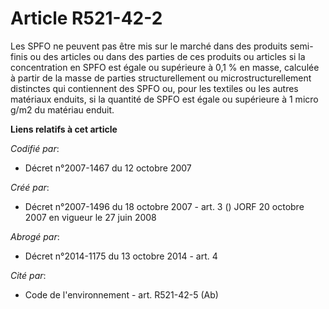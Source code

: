 # Article R521-42-2

Les SPFO ne peuvent pas être mis sur le marché dans des produits semi-finis ou des articles ou dans des parties de ces
produits ou articles si la concentration en SPFO est égale ou supérieure à 0,1 % en masse, calculée à partir de la masse de
parties structurellement ou microstructurellement distinctes qui contiennent des SPFO ou, pour les textiles ou les autres
matériaux enduits, si la quantité de SPFO est égale ou supérieure à 1 micro g/m2 du matériau enduit.

**Liens relatifs à cet article**

_Codifié par_:

  - Décret n°2007-1467 du 12 octobre 2007

_Créé par_:

  - Décret n°2007-1496 du 18 octobre 2007 - art. 3 () JORF 20 octobre 2007 en vigueur le 27 juin 2008

_Abrogé par_:

  - Décret n°2014-1175 du 13 octobre 2014 - art. 4

_Cité par_:

  - Code de l'environnement - art. R521-42-5 (Ab)
